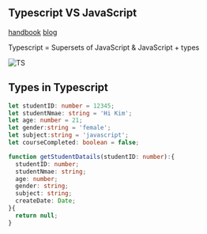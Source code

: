 Typescript VS JavaScript
---
[handbook](https://www.typescriptlang.org/docs/handbook/typescript-in-5-minutes.html)
[blog](https://blog.naver.com/izure/221878735841)

Typescript = Supersets of JavaScript & JavaScript + types

![TS](https://serokell.io/files/0u/0ufu1q21.js-ts.jpg)


Types in Typescript
---

~~~~~Typescript
let studentID: number = 12345;
let studentNmae: string = 'Hi Kim';
let age: number = 21;
let gender:string = 'female';
let subject:string = 'javascript';
let courseCompleted: boolean = false;

function getStudentDatails(studentID: number):{
  studentID: number;
  studentNmae: string;
  age: number;
  gender: string;
  subject: string;
  createDate: Date;
}{
  return null;
}
~~~~~
